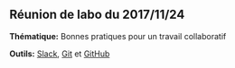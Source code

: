 ## Réunion de labo du 2017/11/24

**Thématique:** Bonnes pratiques pour un travail collaboratif

**Outils:** [Slack](https://slack.com), [Git](https://git-scm.com) et [GitHub](https://github.com)
